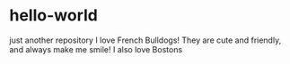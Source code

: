 # hello-world
just another repository
I love French Bulldogs! They are cute and friendly, and always make me smile!
I also love Bostons
